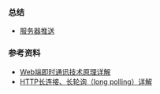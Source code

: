### 总结

- [服务器推送](https://github.com/slogeor/blog/issues/4)

### 参考资料

- [Web端即时通讯技术原理详解](http://www.52im.net/thread-338-1-1.html)
- [HTTP长连接、长轮询（long polling）详解](http://www.52im.net/thread-224-1-1.html)
